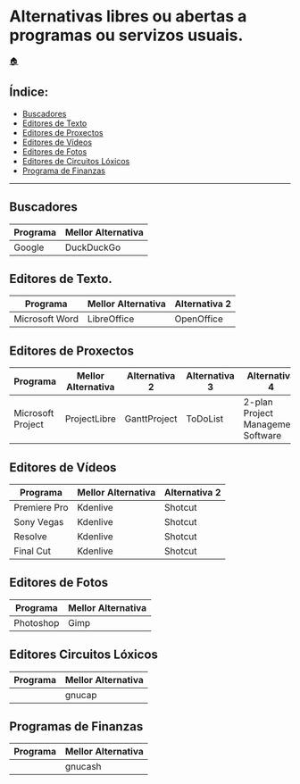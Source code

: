 # Alternativas libres ou abertas a programas ou servizos usuais.

[:house:](readme.md)

## Índice:
* [Buscadores](librealternativaswin.md#buscadores)
* [Editores de Texto](librealternativaswin.md#editores-de-texto)
* [Editores de Proxectos](librealternativaswin.md#editores-de-proxectos)
* [Editores de Vídeos](librealternativaswin.md#editores-de-vídeos)
* [Editores de Fotos](librealternativaswin.md#editores-de-fotos)
* [Editores de Circuitos Lóxicos](librealternativaswin.md#editores-de-circuitos-lóxicos)
* [Programa de Finanzas](librealternativaswin.md#programas-de-finanzas)

------

## Buscadores

| Programa 			| Mellor Alternativa 	|
| ------------ 		| ------------- 		|
| Google			| DuckDuckGo			|

## Editores de Texto.

| Programa 			| Mellor Alternativa 	| Alternativa 2 |
| ------------ 		| ------------- 		| ------------- |
| Microsoft Word 	| LibreOffice 			| OpenOffice 	|


## Editores de Proxectos

| Programa 			| Mellor Alternativa 	| Alternativa 2 | Alternativa 3 | Alternativa 4 					 | Alternativa 5 	|
| ------------ 		| ------------- 		| ------------- | ------------- | ------------- 					 | ------------- 	|
| Microsoft Project | ProjectLibre 			| GanttProject 	| ToDoList 		| 2-plan Project Management Software | Open Workbench 	|


## Editores de Vídeos

| Programa 			| Mellor Alternativa 	| Alternativa 2 |
| ------------ 		| ------------- 		| ------------- |
| Premiere Pro 		| Kdenlive				| Shotcut		|
| Sony Vegas		| Kdenlive				| Shotcut		|
| Resolve			| Kdenlive				| Shotcut		|
| Final Cut 		| Kdenlive				| Shotcut		|

## Editores de Fotos

| Programa 			| Mellor Alternativa 	|
| ------------ 		| ------------- 		|
| Photoshop			| Gimp					|


## Editores Circuitos Lóxicos

| Programa 			| Mellor Alternativa 	|
| ------------ 		| ------------- 		|
|					| gnucap 				|


## Programas de Finanzas

| Programa 			| Mellor Alternativa 	|
| ------------ 		| ------------- 		|
| 					| gnucash				|
